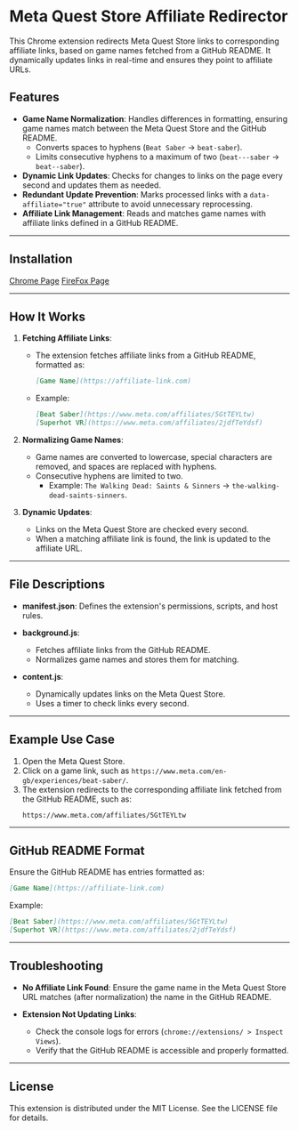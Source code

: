 # Meta Quest Store Affiliate Redirector

This Chrome extension redirects Meta Quest Store links to corresponding affiliate links, based on game names fetched from a GitHub README. It dynamically updates links in real-time and ensures they point to affiliate URLs.

## Features
- **Game Name Normalization**: Handles differences in formatting, ensuring game names match between the Meta Quest Store and the GitHub README.
  - Converts spaces to hyphens (`Beat Saber` → `beat-saber`).
  - Limits consecutive hyphens to a maximum of two (`beat---saber` → `beat--saber`).
- **Dynamic Link Updates**: Checks for changes to links on the page every second and updates them as needed.
- **Redundant Update Prevention**: Marks processed links with a `data-affiliate="true"` attribute to avoid unnecessary reprocessing.
- **Affiliate Link Management**: Reads and matches game names with affiliate links defined in a GitHub README.

---

## Installation
[Chrome Page]("")
[FireFox Page]("")

---

## How It Works
1. **Fetching Affiliate Links**:
   - The extension fetches affiliate links from a GitHub README, formatted as:
     ```markdown
     [Game Name](https://affiliate-link.com)
     ```
   - Example:
     ```markdown
     [Beat Saber](https://www.meta.com/affiliates/5GtTEYLtw)
     [Superhot VR](https://www.meta.com/affiliates/2jdfTeYdsf)
     ```

2. **Normalizing Game Names**:
   - Game names are converted to lowercase, special characters are removed, and spaces are replaced with hyphens.
   - Consecutive hyphens are limited to two.
     - Example: `The Walking Dead: Saints & Sinners` → `the-walking-dead-saints-sinners`.

3. **Dynamic Updates**:
   - Links on the Meta Quest Store are checked every second.
   - When a matching affiliate link is found, the link is updated to the affiliate URL.

---

## File Descriptions
- **manifest.json**:
  Defines the extension's permissions, scripts, and host rules.
  
- **background.js**:
  - Fetches affiliate links from the GitHub README.
  - Normalizes game names and stores them for matching.

- **content.js**:
  - Dynamically updates links on the Meta Quest Store.
  - Uses a timer to check links every second.

---

## Example Use Case
1. Open the Meta Quest Store.
2. Click on a game link, such as `https://www.meta.com/en-gb/experiences/beat-saber/`.
3. The extension redirects to the corresponding affiliate link fetched from the GitHub README, such as:
   ```
   https://www.meta.com/affiliates/5GtTEYLtw
   ```

---

## GitHub README Format
Ensure the GitHub README has entries formatted as:
```markdown
[Game Name](https://affiliate-link.com)
```
Example:
```markdown
[Beat Saber](https://www.meta.com/affiliates/5GtTEYLtw)
[Superhot VR](https://www.meta.com/affiliates/2jdfTeYdsf)
```

---

## Troubleshooting
- **No Affiliate Link Found**:
  Ensure the game name in the Meta Quest Store URL matches (after normalization) the name in the GitHub README.
  
- **Extension Not Updating Links**:
  - Check the console logs for errors (`chrome://extensions/ > Inspect Views`).
  - Verify that the GitHub README is accessible and properly formatted.

---

## License
This extension is distributed under the MIT License. See the LICENSE file for details.
